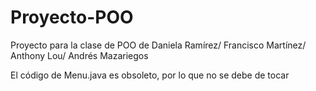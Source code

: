 # Proyecto-POO
Proyecto para la clase de POO de Daniela Ramírez/ Francisco Martínez/ Anthony Lou/ Andrés Mazariegos


El código de Menu.java es obsoleto, por lo que no se debe de tocar
